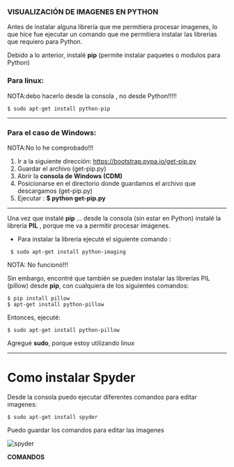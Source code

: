 ### VISUALIZACIÓN DE IMAGENES EN PYTHON

Antes de instalar alguna librería que me permitiera procesar imagenes, lo que hice fue ejecutar un comando que me permitiera instalar las librerias que requiero para Python.

Debido a lo anterior, instalé **pip** (permite instalar paquetes o modulos para Python)

### Para linux: 
NOTA:debo hacerlo desde la consola , no desde Python!!!!!

```
$ sudo apt-get install python-pip
```
______________________________________________________________________________________

### Para el caso de Windows:
NOTA:No lo he comprobado!!!

1. Ir a la siguiente dirección: https://bootstrap.pypa.io/get-pip.py 
2. Guardar el archivo (get-pip.py)
3. Abrir la **consola de Windows (CDM)**
4. Posicionarse en el directorio donde guardamos el archivo que descargamos (get-pip.py)
5. Ejecutar : **$ python get-pip.py**

__________________________________________________________________________________________



Una vez que instalé **pip** ... desde la consola (sin estar en Python) instalé la librería **PIL** , porque me va a permitir procesar imágenes.

- Para instalar la librería ejecuté el siguiente comando :

```
 $ sudo apt-get install python-imaging
```

NOTA: No funcionó!!!

Sin embargo, encontré que también se pueden instalar las librerías PIL (pillow) desde **pip**, con cualquiera de los siguientes comandos:

```
$ pip install pillow
$ apt-get install python-pillow
```

Entonces, ejecuté:

```
$ sudo apt-get install python-pillow

```
Agregué **sudo**, porque estoy utilizando linux

_________________________________________________________________________________________________________________________________

# Como instalar Spyder

Desde la consola puedo ejecutar diferentes comandos para editar imagenes:

```
$ sudo apt-get install spyder

```

Puedo guardar los comandos para editar las imagenes

![spyder](https://user-images.githubusercontent.com/36114853/38298603-7390a888-37bd-11e8-8f64-89f2fcf49dce.png)


**COMANDOS**



